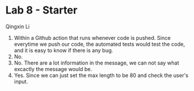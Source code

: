 # Lab 8 - Starter
Qingxin Li
1) Within a Github action that runs whenever code is pushed. Since everytime we push our code, the automated tests would test the code, and it is easy to know if there is any bug.<br>
2) No.<br>
3) No. There are a lot information in the message, we can not say what excactly the message would be.
4) Yes. Since we can just set the max length to be 80 and check the user's input. 